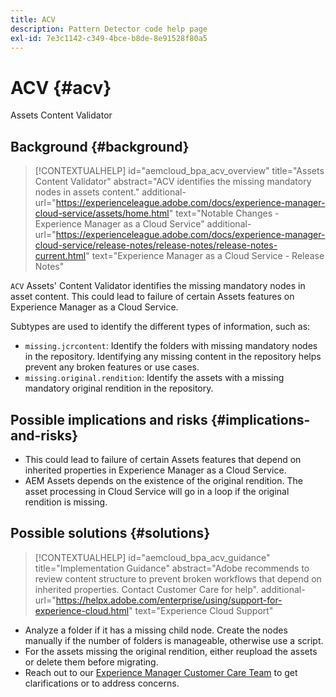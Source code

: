 ```yaml
---
title: ACV
description: Pattern Detector code help page
exl-id: 7e3c1142-c349-4bce-b8de-8e91528f80a5
---
```

# ACV {#acv}

Assets Content Validator

## Background {#background}

>[!CONTEXTUALHELP]
>id="aemcloud_bpa_acv_overview"
>title="Assets Content Validator"
>abstract="ACV identifies the missing mandatory nodes in assets content."
>additional-url="https://experienceleague.adobe.com/docs/experience-manager-cloud-service/assets/home.html" text="Notable Changes - Experience Manager as a Cloud Service"
>additional-url="https://experienceleague.adobe.com/docs/experience-manager-cloud-service/release-notes/release-notes/release-notes-current.html" text="Experience Manager as a Cloud Service - Release Notes"

`ACV`  Assets' Content Validator identifies the missing mandatory nodes in asset content. This could lead to failure of certain Assets features on Experience Manager as a Cloud Service.

Subtypes are used to identify the different types of information, such as:

* `missing.jcrcontent`: Identify the folders with missing mandatory nodes in the repository. Identifying any missing content in the repository helps prevent any broken features or use cases.
* `missing.original.rendition`: Identify the assets with a missing mandatory original rendition in the repository.

## Possible implications and risks {#implications-and-risks}

* This could lead to failure of certain Assets features that depend on inherited properties in Experience Manager as a Cloud Service.
* AEM Assets depends on the existence of the original rendition. The asset processing in Cloud Service will go in a loop if the original rendition is missing.
 
## Possible solutions {#solutions}

>[!CONTEXTUALHELP]
>id="aemcloud_bpa_acv_guidance"
>title="Implementation Guidance"
>abstract="Adobe recommends to review content structure to prevent broken workflows that depend on inherited properties. Contact Customer Care for help".
>additional-url="https://helpx.adobe.com/enterprise/using/support-for-experience-cloud.html" text="Experience Cloud Support"

* Analyze a folder if it has a missing child node. Create the nodes manually if the number of folders is manageable, otherwise use a script.
* For the assets missing the original rendition, either reupload the assets or delete them before migrating.
* Reach out to our [Experience Manager Customer Care Team](https://helpx.adobe.com/enterprise/using/support-for-experience-cloud.html) to get clarifications or to address concerns.
